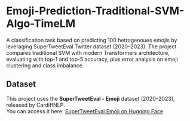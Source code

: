 # Emoji-Prediction-Traditional-SVM-Algo-TimeLM
A classification task based on predicting 100 hetrogenoues emojis by leveraging SuperTweetEval Twitter dataset (2020–2023). The project compares traditional SVM with modern Transformers architecture, evaluating with top-1 and top-5 accuracy, plus error analysis on emoji clustering and class imbalance.
## Dataset
This project uses the **SuperTweetEval - Emoji** dataset (2020–2023), released by CardiffNLP.  
You can access it here: [SuperTweetEval Emoji on Hugging Face](https://huggingface.co/datasets/cardiffnlp/super_tweeteval/tree/main/data/tweet_emoji)

